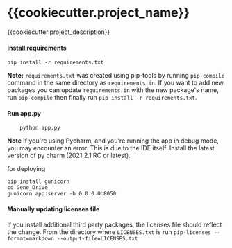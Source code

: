 # {{cookiecutter.project_name}}
{{cookiecutter.project_description}}

#### Install requirements
```
pip install -r requirements.txt
```
**Note:** `requirements.txt` was created using pip-tools by running `pip-compile` command in the same directory
as `requirements.in`. If you want to add new packages you can update `requirements.in` with the new package's name,
run `pip-compile` then finally run `pip install -r requirements.txt`.

#### Run app.py 
```
    python app.py
```
**Note** If you're using Pycharm, and you're running the app in debug mode, you may encounter an error. This is due to the IDE itself. 
Install the latest version of py charm (2021.2.1 RC or latest). 

for deploying 
```
pip install gunicorn
cd Gene_Drive
gunicorn app:server -b 0.0.0.0:8050

```
#### Manually updating licenses file
If you install additional third party packages, the licenses file should reflect the change. From the directory
where `LICENSES.txt` is run `pip-licenses --format=markdown --output-file=LICENSES.txt`
